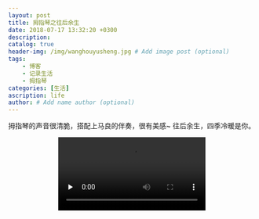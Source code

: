 ```yaml
---
layout: post
title: 拇指琴之往后余生
date: 2018-07-17 13:32:20 +0300
description: 
catalog: true
header-img: /img/wanghouyusheng.jpg # Add image post (optional)
tags: 
    - 博客
    - 记录生活
    - 拇指琴
categories: [生活]
ascription: life
author: # Add name author (optional)
---
```

拇指琴的声音很清脆，搭配上马良的伴奏，很有美感~ 往后余生，四季冷暖是你。
<center>
    <video id="video" controls="" preload="none">
        <source id="mp4" src="{{site.baseurl}}/img/the-rest-of-life.mp4"></source>
    </video>
</center>

